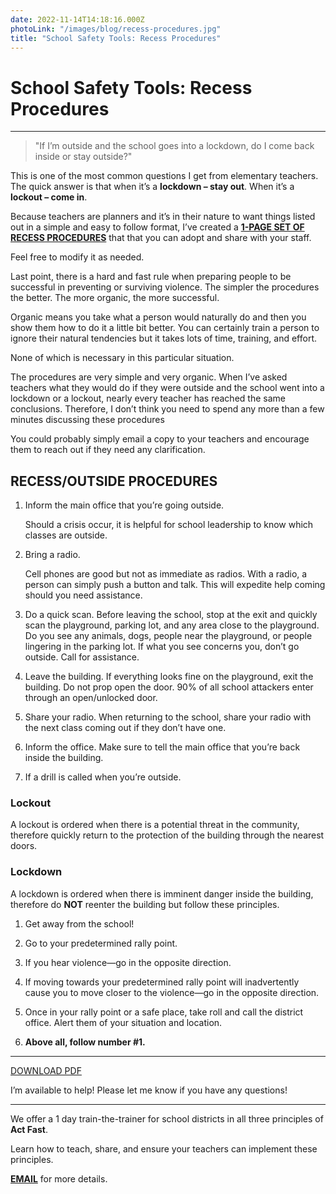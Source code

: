 ```yaml
---
date: 2022-11-14T14:18:16.000Z
photoLink: "/images/blog/recess-procedures.jpg"
title: "School Safety Tools: Recess Procedures"
---
```


# School Safety Tools: Recess Procedures

---

> "If I’m outside and the school goes into a lockdown, do I come back inside or stay outside?"

This is one of the most common questions I get from elementary teachers. The quick answer is that when it’s a **lockdown – stay out**. When it’s a **lockout – come in**.

Because teachers are planners and it’s in their nature to want things listed out in a simple and easy to follow format, I’ve created a **[1-PAGE SET OF RECESS PROCEDURES](https://donshomette.com/Recess_Procedures_Don-Shomette-Safe-and-Loved.pdf)** that that you can adopt and share with your staff.

Feel free to modify it as needed.

Last point, there is a hard and fast rule when preparing people to be successful in preventing or surviving violence. The simpler the procedures the better. The more organic, the more successful.

Organic means you take what a person would naturally do and then you show them how to do it a little bit better. You can certainly train a person to ignore their natural tendencies but it takes lots of time, training, and effort.

None of which is necessary in this particular situation.

The procedures are very simple and very organic. When I’ve asked teachers what they would do if they were outside and the school went into a lockdown or a lockout, nearly every teacher has reached the same conclusions. Therefore, I don’t think you need to spend any more than a few minutes discussing these procedures

You could probably simply email a copy to your teachers and encourage them to reach out if they need any clarification.

## RECESS/OUTSIDE PROCEDURES

1. Inform the main office that you’re going outside.

   Should a crisis occur, it is helpful for school leadership to know which classes are outside.

2. Bring a radio.

   Cell phones are good but not as immediate as radios. With a radio, a person can simply push a button and talk. This will expedite help coming should you need assistance.

3. Do a quick scan.
   Before leaving the school, stop at the exit and quickly scan the playground, parking lot, and any area close to the playground. Do you see any animals, dogs, people near the playground, or people lingering in the parking lot. If what you see concerns you, don’t go outside. Call for assistance.

4. Leave the building.
   If everything looks fine on the playground, exit the building. Do not prop open the door. 90% of all school attackers enter through an open/unlocked door.

5. Share your radio.
   When returning to the school, share your radio with the next class coming out if they don’t have one.

6. Inform the office.
   Make sure to tell the main office that you’re back inside the building.

7. If a drill is called when you’re outside.

### Lockout

A lockout is ordered when there is a potential threat in the community, therefore quickly return to the protection of the building through the nearest doors.

### Lockdown

A lockdown is ordered when there is imminent danger inside the building, therefore do **NOT** reenter the building but follow these principles.

1. Get away from the school!

2. Go to your predetermined rally point.

3. If you hear violence—go in the opposite direction.

4. If moving towards your predetermined rally point will inadvertently cause you to move closer to the violence—go in the opposite direction.

5. Once in your rally point or a safe place, take roll and call the district office. Alert them of your situation and location.

6. **Above all, follow number #1.**

---

[DOWNLOAD PDF](https://donshomette.com/Recess_Procedures_Don-Shomette-Safe-and-Loved.pdf)

I’m available to help! Please let me know if you have any questions!

---

We offer a 1 day train-the-trainer for school districts in all three principles of **Act Fast**.

Learn how to teach, share, and ensure your teachers can implement these principles.

**[EMAIL](mailto:don@donshomette.com)** for more details.
